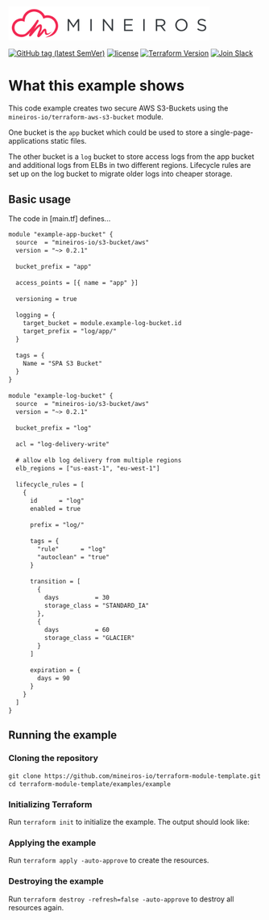 [<img src="https://raw.githubusercontent.com/mineiros-io/brand/3bffd30e8bdbbde32c143e2650b2faa55f1df3ea/mineiros-primary-logo.svg" width="400"/>][homepage]

[![GitHub tag (latest SemVer)][badge-semver]][releases-github]
[![license][badge-license]][apache20]
[![Terraform Version][badge-terraform]][releases-terraform]
[![Join Slack][badge-slack]][slack]

# What this example shows

This code example creates two secure AWS S3-Buckets using the `mineiros-io/terraform-aws-s3-bucket` module.

One bucket is the `app` bucket which could be used to store a single-page-applications static files.

The other bucket is a `log` bucket to store access logs from the app bucket and additional logs from
ELBs in two different regions. Lifecycle rules are set up on the log bucket to migrate older logs into
cheaper storage.

## Basic usage
The code in [main.tf] defines...
```hcl
module "example-app-bucket" {
  source  = "mineiros-io/s3-bucket/aws"
  version = "~> 0.2.1"

  bucket_prefix = "app"

  access_points = [{ name = "app" }]

  versioning = true

  logging = {
    target_bucket = module.example-log-bucket.id
    target_prefix = "log/app/"
  }

  tags = {
    Name = "SPA S3 Bucket"
  }
}

module "example-log-bucket" {
  source  = "mineiros-io/s3-bucket/aws"
  version = "~> 0.2.1"

  bucket_prefix = "log"

  acl = "log-delivery-write"

  # allow elb log delivery from multiple regions
  elb_regions = ["us-east-1", "eu-west-1"]

  lifecycle_rules = [
    {
      id      = "log"
      enabled = true

      prefix = "log/"

      tags = {
        "rule"      = "log"
        "autoclean" = "true"
      }

      transition = [
        {
          days          = 30
          storage_class = "STANDARD_IA"
        },
        {
          days          = 60
          storage_class = "GLACIER"
        }
      ]

      expiration = {
        days = 90
      }
    }
  ]
}
```

## Running the example

### Cloning the repository
```
git clone https://github.com/mineiros-io/terraform-module-template.git
cd terraform-module-template/examples/example
```

### Initializing Terraform
Run `terraform init` to initialize the example. The output should look like:

### Applying the example
Run `terraform apply -auto-approve` to create the resources.

### Destroying the example
Run `terraform destroy -refresh=false -auto-approve` to destroy all resources again.

<!-- References -->

[homepage]: https://mineiros.io/?ref=terraform-aws-s3-bucket

[badge-license]: https://img.shields.io/badge/license-Apache%202.0-brightgreen.svg
[badge-terraform]: https://img.shields.io/badge/terraform-0.13%20and%200.12.20+-623CE4.svg?logo=terraform
[badge-slack]: https://img.shields.io/badge/slack-@mineiros--community-f32752.svg?logo=slack
[badge-semver]: https://img.shields.io/github/v/tag/mineiros-io/terraform-aws-s3-bucket.svg?label=latest&sort=semver

[releases-github]: https://github.com/mineiros-io/terraform-aws-s3-bucket/releases
[releases-terraform]: https://github.com/hashicorp/terraform/releases
[apache20]: https://opensource.org/licenses/Apache-2.0
[slack]: https://join.slack.com/t/mineiros-community/shared_invite/zt-ehidestg-aLGoIENLVs6tvwJ11w9WGg
